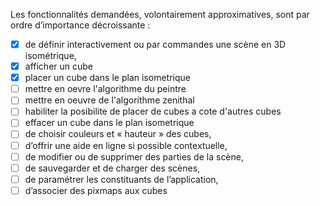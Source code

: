 
Les fonctionnalités demandées, volontairement approximatives, sont par ordre 
d’importance décroissante :


- [x] de définir interactivement ou par commandes une scène en 3D isométrique,
- [x] afficher un cube
- [x] placer un cube dans le plan isometrique
- [ ] mettre en oevre l'algorithme du peintre
- [ ] mettre en oeuvre de l'algorithme zenithal
- [ ] habiliter la posibilite de placer de cubes a cote d'autres cubes
- [ ] effacer un cube dans le plan isometrique
- [ ] de choisir couleurs et « hauteur » des cubes,
- [ ] d’offrir une aide en ligne si possible contextuelle,
- [ ] de modifier ou de supprimer des parties de la scène,
- [ ] de sauvegarder et de charger des scènes,
- [ ] de paramétrer les constituants de l’application,
- [ ] d’associer des pixmaps aux cubes
